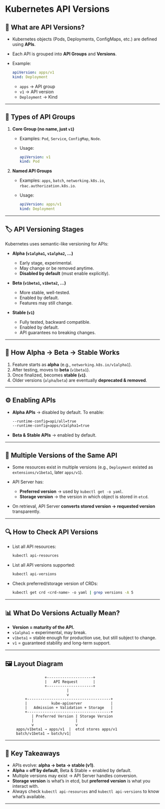 # Kubernetes API Versions

## 📌 What are API Versions?

* Kubernetes objects (Pods, Deployments, ConfigMaps, etc.) are defined using **APIs**.
* Each API is grouped into **API Groups** and **Versions**.
* Example:

  ```yaml
  apiVersion: apps/v1
  kind: Deployment
  ```

  * `apps` → API group
  * `v1` → API version
  * `Deployment` → Kind

---

## 📂 Types of API Groups

1. **Core Group (no name, just `v1`)**

   * Examples: `Pod`, `Service`, `ConfigMap`, `Node`.
   * Usage:

     ```yaml
     apiVersion: v1
     kind: Pod
     ```

2. **Named API Groups**

   * Examples: `apps`, `batch`, `networking.k8s.io`, `rbac.authorization.k8s.io`.
   * Usage:

     ```yaml
     apiVersion: apps/v1
     kind: Deployment
     ```

---

## 🏷️ API Versioning Stages

Kubernetes uses semantic-like versioning for APIs:

* **Alpha (`v1alpha1`, `v1alpha2`, …)**

  * Early stage, experimental.
  * May change or be removed anytime.
  * **Disabled by default** (must enable explicitly).

* **Beta (`v1beta1`, `v1beta2`, …)**

  * More stable, well-tested.
  * Enabled by default.
  * Features may still change.

* **Stable (`v1`)**

  * Fully tested, backward compatible.
  * Enabled by default.
  * API guarantees no breaking changes.

---

## 🔄 How Alpha → Beta → Stable Works

1. Feature starts as **alpha** (e.g., `networking.k8s.io/v1alpha1`).
2. After testing, moves to **beta** (`v1beta1`).
3. Once finalized, becomes **stable (`v1`)**.
4. Older versions (`alpha`/`beta`) are eventually **deprecated & removed**.

---

## ⚙️ Enabling APIs

* **Alpha APIs** → disabled by default. To enable:

  ```bash
  --runtime-config=api/all=true
  --runtime-config=apps/v1alpha1=true
  ```
* **Beta & Stable APIs** → enabled by default.

---

## 📌 Multiple Versions of the Same API

* Some resources exist in multiple versions (e.g., `Deployment` existed as `extensions/v1beta1`, later `apps/v1`).
* API Server has:

  * **Preferred version** → used by `kubectl get -o yaml`.
  * **Storage version** → the version in which object is stored in `etcd`.
* On retrieval, API Server **converts stored version → requested version** transparently.

---

## 🔍 How to Check API Versions

* List all API resources:

  ```bash
  kubectl api-resources
  ```
* List all API versions supported:

  ```bash
  kubectl api-versions
  ```
* Check preferred/storage version of CRDs:

  ```bash
  kubectl get crd <crd-name> -o yaml | grep versions -A 5
  ```

---

## 📊 What Do Versions Actually Mean?

* **Version = maturity of the API.**
* `v1alpha1` = experimental, may break.
* `v1beta1` = stable enough for production use, but still subject to change.
* `v1` = guaranteed stability and long-term support.

---

## 🖼️ Layout Diagram

```
                  +---------------------+
                  |   API Request       |
                  +---------------------+
                            |
                            v
         +--------------------------------------+
         |           kube-apiserver             |
         |   Admission + Validation + Storage   |
         +--------------------------------------+
            | Preferred Version | Storage Version
            |                   |
            v                   v
     apps/v1beta1 → apps/v1  |  etcd stores apps/v1
     batch/v1beta1 → batch/v1|
```

---

## 🔑 Key Takeaways

* APIs evolve: **alpha → beta → stable (v1)**.
* **Alpha = off by default**, Beta & Stable = enabled by default.
* Multiple versions may exist → API Server handles conversion.
* **Storage version** is what’s in etcd, but **preferred version** is what you interact with.
* Always check `kubectl api-resources` and `kubectl api-versions` to know what’s available.

---

